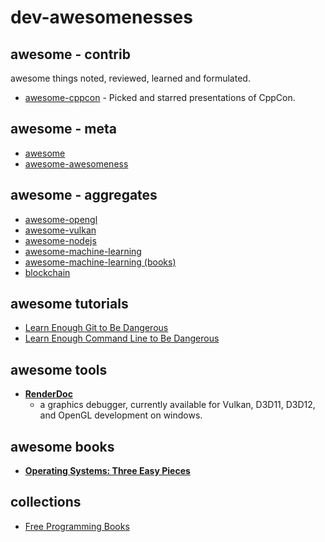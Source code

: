 # dev-awesomenesses

## awesome - contrib

awesome things noted, reviewed, learned and formulated.

- [awesome-cppcon](awesome-cppcon.md) - Picked and starred presentations of CppCon.

## awesome - meta

- [awesome](https://github.com/sindresorhus/awesome)
- [awesome-awesomeness](https://github.com/bayandin/awesome-awesomeness)

## awesome - aggregates 

- [awesome-opengl](https://github.com/eug/awesome-opengl)
- [awesome-vulkan](https://github.com/vinjn/awesome-vulkan)
- [awesome-nodejs](https://github.com/sqreen/awesome-nodejs-projects)
- [awesome-machine-learning](https://github.com/josephmisiti/awesome-machine-learning)
- [awesome-machine-learning (books)](https://github.com/josephmisiti/awesome-machine-learning/blob/master/books.md)
- [blockchain](https://github.com/McFrankline/Blockchain-stuff)

## awesome tutorials

- [Learn Enough Git to Be Dangerous](https://www.learnenough.com/git-tutorial)
- [Learn Enough Command Line to Be Dangerous](https://www.learnenough.com/command-line-tutorial)

## awesome tools

- [**RenderDoc**](https://github.com/baldurk/renderdoc) 
    + a graphics debugger, currently available for Vulkan, D3D11, D3D12, and OpenGL development on windows.

## awesome books

- [**Operating Systems: Three Easy Pieces**](http://pages.cs.wisc.edu/~remzi/OSTEP/)

## collections 

- [Free Programming Books](https://github.com/vhf/free-programming-books/blob/master/free-programming-books.md)
